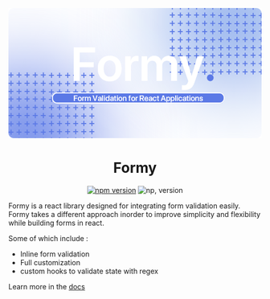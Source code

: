![MasterHead](./public/formy.png)
<h1 align="center">Formy</h1>

<div align="center">

[![npm version](https://badge.fury.io/js/formy-react.svg)](https://badge.fury.io/js/formy-react) ![np, version](https://img.shields.io/badge/license-MIT-green)
</div>
Formy is a react library designed for integrating form validation easily. Formy takes a different approach inorder to improve simplicity and flexibility while building forms in react.

Some of which include :
- Inline form validation
- Full customization 
- custom hooks to validate state with regex

Learn more in the [docs](https://formy-react.netlify.app/)
